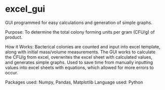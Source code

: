 # excel_gui
GUI programmed for easy calculations and generation of simple graphs.

Purpose: To determine the total colony forming units per gram (CFU/g) of product. 

How it Works: Bacterical colonies are counted and input into excel template, along with initial mass/volume measurements. The GUI works to calculate the CFU/g from excel, overwrites the excel sheet with calculated values, and generates simple graphs. Used to save time from manually inputting values into excel sheets with equations, which allowed for more errors to occur. 

Packages used: Numpy, Pandas, Matplotlib
Language used: Python
